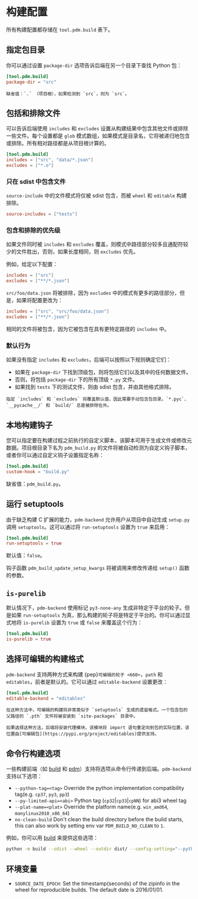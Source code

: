 # 构建配置

所有构建配置都存储在 `tool.pdm.build` 表下。

## 指定包目录

你可以通过设置 `package-dir` 选项告诉后端在另一个目录下查找 Python 包：

```toml
[tool.pdm.build]
package-dir = "src"
```

```{note}
缺省值：`.` （项目根），如果检测到 `src`，则为 `src`。
```

## 包括和排除文件

可以告诉后端使用 `includes` 和 `excludes` 设置从构建结果中包含其他文件或排除一些文件。每个设置都是 `glob` 模式数组，如果模式是目录名，它将被递归地包含或排除。所有相对路径都是从项目根计算的。

```toml
[tool.pdm.build]
includes = ["src", "data/*.json"]
excludes = ["*.o"]
```

### 只在 sdist 中包含文件

`source-include` 中的文件模式将仅被 sdist 包含，而被 `wheel` 和 `editable` 构建排除。

```toml
source-includes = ["tests"]
```

### 包含和排除的优先级

如果文件同时被 `includes` 和 `excludes` 覆盖，则模式中路径部分较多且通配符较少的文件胜出，否则，如果长度相同，则 `excludes` 优先。

例如，给定以下配置：

```toml
includes = ["src"]
excludes = ["**/*.json"]
```

`src/foo/data.json` 将被排除，因为 `excludes` 中的模式有更多的路径部分，但是，如果将配置更改为：

```toml
includes = ["src", "src/foo/data.json"]
excludes = ["**/*.json"]
```

相同的文件将被包含，因为它被包含在具有更特定路径的 `includes` 中。

### 默认行为

如果没有指定 `includes` 和 `excludes`，后端可以按照以下规则确定它们：

- 如果在 `package-dir` 下找到顶级包，则将包括它们以及其中的任何数据文件。
- 否则，将包括 `package-dir` 下的所有顶级 `*.py` 文件。
- 如果找到 `tests` 下的测试文件，则由 sdist 包含，并由其他格式排除。

```{note}
指定 `includes` 和 `excludes` 将覆盖默认值，因此需要手动包含包目录。`*.pyc`、`__pycache__/` 和 `build/` 总是被排除在外。
```

## 本地构建钩子

您可以指定要在构建过程之前执行的自定义脚本，该脚本可用于生成文件或修改元数据。项目根目录下名为 `pdm_build.py` 的文件将被自动检测为自定义钩子脚本，或者你可以通过自定义钩子设置指定名称：

```toml
[tool.pdm.build]
custom-hook = "build.py"
```

缺省值：`pdm_build.py`。

## 运行 setuptools

由于缺乏构建 C 扩展的能力，`pdm-backend` 允许用户从项目中自动生成 `setup.py` 调用 `setuptools`。这可以通过将 `run-setuptools` 设置为 `true` 来启用：

```toml
[tool.pdm.build]
run-setuptools = true
```

默认值：`false`。

钩子函数 `pdm_build_update_setup_kwargs` 将被调用来修改传递给 `setup()` 函数的参数。

## `is-purelib`

默认情况下，`pdm-backend` 使用标记 `py3-none-any` 生成非特定于平台的轮子。但是如果 `run-setuptools` 为真，那么构建的轮子将是特定于平台的。你可以通过显式地将 `is-purelib` 设置为 `true` 或 `false` 来覆盖这个行为：

```toml
[tool.pdm.build]
is-purelib = true
```

## 选择可编辑的构建格式

`pdm-backend` 支持两种方式来构建 {pep}`可编辑的轮子 <660>`，`path` 和 `editables`，前者是默认的。它可以通过 `editable-backend` 设置更改：

```toml
[tool.pdm.build]
editable-backend = "editables"
```

```{admonition} path
在这种方法中，可编辑的构建将非常类似于 `setuptools` 生成的遗留格式。一个包含包的父路径的 `.pth` 文件将被安装到 `site-packages` 目录中。
```

```{admonition} editables
如果选择这种方法，后端将安装代理模块，该模块将 import 语句重定向到包的实际位置，该位置由[可编辑包](https://pypi.org/project/editables)提供支持。
```

## 命令行构建选项

一些构建前端（如 [build] 和 [pdm]）支持将选项从命令行传递到后端。`pdm-backend` 支持以下选项：

- `--python-tag=<tag>` Override the python implementation compatibility tag(e.g. `cp37`, `py3`, `pp3`)
- `--py-limited-api=<abi>` Python tag (`cp32`|`cp33`|`cpNN`) for abi3 wheel tag
- `--plat-name=<plat>` Override the platform name(e.g. `win_amd64`, `manylinux2010_x86_64`)
- `no-clean-build` Don't clean the build directory before the build starts, this can also work by setting env var `PDM_BUILD_NO_CLEAN` to `1`.

例如，你可以用 [build] 来提供这些选项：

```bash
python -m build --sdist --wheel --outdir dist/ --config-setting="--python-tag=cp37" --config-setting="--plat-name=win_amd64"
```
## 环境变量

- `SOURCE_DATE_EPOCH`: Set the timestamp(seconds) of the zipinfo in the wheel for reproducible builds. The default date is 2016/01/01.

[build]: https://pypi.org/project/build
[pdm]: https://pypi.org/project/pdm